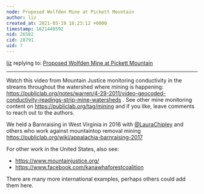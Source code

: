```yaml
---
node: Proposed Wolfden Mine at Pickett Mountain
author: liz
created_at: 2021-05-19 18:23:12 +0000
timestamp: 1621448592
nid: 26582
cid: 28791
uid: 7
---
```




[liz](../profile/liz) replying to: [Proposed Wolfden Mine at Pickett Mountain](../notes/Greenhorns/05-13-2021/proposed-wolfden-mine-at-pickett-mountain)

----
Watch this video from Mountain Justice monitoring conductivity in the streams throughout the watershed where mining is happening: https://publiclab.org/notes/warren/4-29-2011/video-geocoded-conductivity-readings-strip-mine-watersheds . See other mine monitoring content on https://publiclab.org/tag/mining and if you like, leave comments to reach out to the authors.

We held a Barnraising in West Virginia in 2016 with [@LauraChipley](/profile/LauraChipley) and others who work against mountaintop removal mining https://publiclab.org/wiki/appalachia-barnraising-2017

For other work in the United States, also see: 

* https://www.mountainjustice.org/ 
* https://www.facebook.com/kanawhaforestcoalition

There are many more international examples, perhaps others could add them here. 
